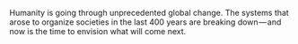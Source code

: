 Humanity is going through unprecedented global change. The systems that arose to organize societies in the last 400 years are breaking down — and now is the time to envision what will come next.
